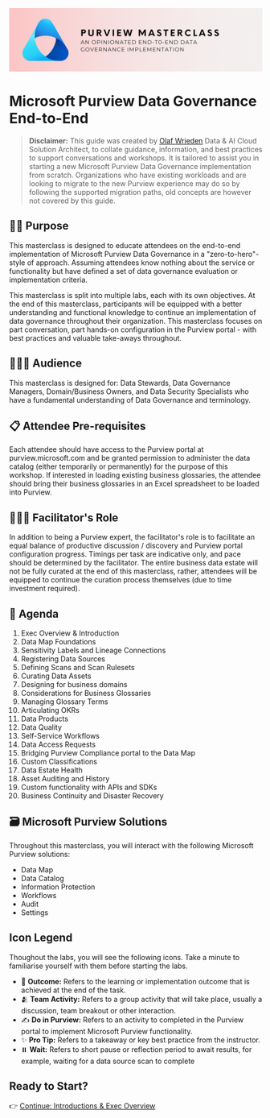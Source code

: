 ![Banner](./assets/banner.png)

# Microsoft Purview Data Governance End-to-End

> **Disclaimer:** This guide was created by [Olaf Wrieden](https://www.linkedin.com/in/olafwrieden) Data & AI Cloud Solution Architect, to collate guidance, information, and best practices to support conversations and workshops. It is tailored to assist you in starting a new Microsoft Purview Data Governance implementation from scratch. Organizations who have existing workloads and are looking to migrate to the new Purview experience may do so by following the supported migration paths, old concepts are however not covered by this guide.

## 🤷🏼 Purpose

This masterclass is designed to educate attendees on the end-to-end implementation of Microsoft Purview Data Governance in a "zero-to-hero"-style of approach. Assuming attendees know nothing about the service or functionality but have defined a set of data governance evaluation or implementation criteria.

This masterclass is split into multiple labs, each with its own objectives. At the end of this masterclass, participants will be equipped with a better understanding and functional knowledge to continue an implementation of data governance throughout their organization. This masterclass focuses on part conversation, part hands-on configuration in the Purview portal - with best practices and valuable take-aways throughout.

## 🧑🏼‍🎓 Audience

This masterclass is designed for: Data Stewards, Data Governance Managers, Domain/Business Owners, and Data Security Specialists who have a fundamental understanding of Data Governance and terminology.

## 📋 Attendee Pre-requisites

Each attendee should have access to the Purview portal at purview.microsoft.com and be granted permission to administer the data catalog (either temporarily or permanently) for the purpose of this workshop.
If interested in loading existing business glossaries, the attendee should bring their business glossaries in an Excel spreadsheet to be loaded into Purview.

## 🧑🏼‍🏫 Facilitator's Role

In addition to being a Purview expert, the facilitator's role is to facilitate an equal balance of productive discussion / discovery and Purview portal configuration progress. Timings per task are indicative only, and pace should be determined by the facilitator. The entire business data estate will not be fully curated at the end of this masterclass, rather, attendees will be equipped to continue the curation process themselves (due to time investment required).

## 📃 Agenda

1. Exec Overview & Introduction
2. Data Map Foundations
3. Sensitivity Labels and Lineage Connections
4. Registering Data Sources
5. Defining Scans and Scan Rulesets
6. Curating Data Assets
7. Designing for business domains
8. Considerations for Business Glossaries
9. Managing Glossary Terms
10. Articulating OKRs
11. Data Products
12. Data Quality
13. Self-Service Workflows
14. Data Access Requests
15. Bridging Purview Compliance portal to the Data Map
16. Custom Classifications
17. Data Estate Health
18. Asset Auditing and History
19. Custom functionality with APIs and SDKs
20. Business Continuity and Disaster Recovery

## 🗃️ Microsoft Purview Solutions

Throughout this masterclass, you will interact with the following Microsoft Purview solutions:

- Data Map
- Data Catalog
- Information Protection
- Workflows
- Audit
- Settings

## Icon Legend

Thoughout the labs, you will see the following icons. Take a minute to familiarise yourself with them before starting the labs.

- 🎯 **Outcome:** Refers to the learning or implementation outcome that is achieved at the end of the task.
- 🫂 **Team Activity:** Refers to a group activity that will take place, usually a discussion, team breakout or other interaction.
- ✍️ **Do in Purview:** Refers to an activity to completed in the Purview portal to implement Microsoft Purview functionality.
- ✨ **Pro Tip:** Refers to a takeaway or key best practice from the instructor.
- ⏸️ **Wait:** Refers to short pause or reflection period to await results, for example, waiting for a data source scan to complete

## Ready to Start?

👉 [Continue: Introductions & Exec Overview](./Lab-01%20-%20Introduction%20and%20Overview.md)
